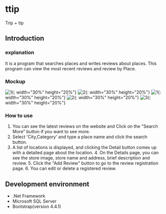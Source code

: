 # ttip
Trip + tip

## Introduction
</hr>

### explanation

It is a program that searches places and writes reviews about places.
This program can view the most recent reviews and review by Place.

### Mockup

![1](https://user-images.githubusercontent.com/48439674/73098350-0fdb3300-3e9e-11ea-9b55-54681b2f2cfd.jpg){: width="30%" height="20%"}
![2](https://user-images.githubusercontent.com/48439674/73098352-0fdb3300-3e9e-11ea-8e17-0fd22866d5cf.jpg){: width="30%" height="20%"}
![1](https://user-images.githubusercontent.com/48439674/73098354-12d62380-3e9e-11ea-9ea6-6b0bb4922ca2.png){: width="30%" height="20%"}
![2](https://user-images.githubusercontent.com/48439674/73098355-12d62380-3e9e-11ea-8986-e92fe8aa5d69.png){: width="30%" height="20%"}
![3](https://user-images.githubusercontent.com/48439674/73098351-0fdb3300-3e9e-11ea-9b31-33a2c707e47d.jpg){: width="30%" height="20%"}


### How to use

1. You can see the latest reviews on the website and Click on the "Search More" button if you want to see more.
2. Select 'City,Category' and type a place name and click the search button.
3. A list of locations is displayed, and clicking the Detail button comes up with a detailed page about the location.
4. On the Details page, you can see the store image, store name and address, brief description and review.
5. Click the "Add Review" button to go to the review registration page.
6. You can edit or delete a registered review.

</hr>

## Development environment
</hr>
<ul>
  <li>.Net Framework
  <li>Microsoft SQL Server
  <li>Bootstrap(version 4.4.1)
</ul>
